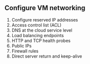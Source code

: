 ## Configure VM networking

1. Configure reserved IP addresses
2. Access control list (ACL)
3. DNS at the cloud service level
4. Load balancing endpoints
5. HTTP and TCP health probes
6. Public IPs
7. Firewall rules
8. Direct server return and keep-alive